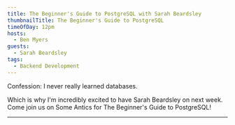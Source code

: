 ```yaml
---
title: The Beginner's Guide to PostgreSQL with Sarah Beardsley
thumbnailTitle: The Beginner's Guide to PostgreSQL
timeOfDay: 12pm
hosts:
  - Ben Myers
guests:
  - Sarah Beardsley
tags:
  - Backend Development
---
```


Confession: I never really learned databases.

Which is why I'm incredibly excited to have Sarah Beardsley on next week. Come join us on Some Antics for The Beginner's Guide to PostgreSQL!

---